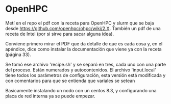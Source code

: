# OpenHPC

Metí en el repo el pdf con la receta para OpenHPC y slurm que se baja desde https://github.com/openhpc/ohpc/wiki/2.X.
También un pdf de una receta de Intel (por si sirve para sacar alguna idea).

Conviene primero mirar el PDF que da detalle de que es cada cosa y, en el apéndice, dice como instalar la documentación que viene ya con la receta (página 33). 

Se tomó ese archivo 'recipe.sh' y se separó en tres, cada uno con una parte del proceso. Están numerados y autocontenidos.
El archivo 'input.local' tiene todos los parámetros de configuración, esta versión está modificada y con comentarios para que se entienda que variales se setean

Basicamente instalando un nodo con un centos 8.3, y configurando una placa de red interna ya se puede empezar.
